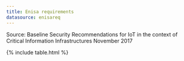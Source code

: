 ```yaml
---
title: Enisa requirements
datasource: enisareq
---
```


Source: Baseline Security Recommendations for IoT in the context of Critical Information Infrastructures November 2017

{% include table.html %}
